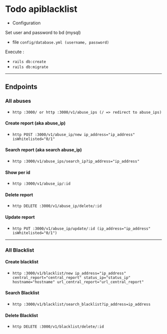 # Todo apiblacklist

- Configuration 

Set user and password to bd (mysql)
- file `config/database.yml (username, password)`

Execute : 
- `rails db:create`
- `rails db:migrate`

***

## Endpoints

### All abuses
* `http :3000/ or http :3000/v1/abuse_ips (/ => redirect to abuse_ips)`

#### Create report (aka abuse_ip)
* `http POST :3000/v1/abuse_ip/new ip_address="ip_address" isWhitelisted="0/1"`  

#### Search report (aka search abuse_ip)
* `http :3000/v1/abuse_ips/search_ip?ip_address="ip_address"`

#### Show per id
* `http :3000/v1/abuse_ip/:id`

#### Delete report
* `http DELETE :3000/v1/abuse_ip/delete/:id`

#### Update report
* `http PUT :3000/v1/abuse_ip/update/:id (ip_address="ip_address" isWhitelisted="0/1")`

***

### All Blacklist

#### Create blacklist
* `http :3000/v1/blacklist/new ip_address="ip_address" central_report="central_report" status_ip="status_ip" hostname="hostname" url_central_report="url_central_report"`

#### Search Blacklist
* `http :3000/v1/blacklist/search_blacklist?ip_address=ip_address`

#### Delete Blacklist
* `http DELETE :3000/v1/blacklist/delete/:id`
